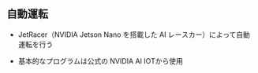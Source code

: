 ## 自動運転
* JetRacer（NVIDIA Jetson Nano を搭載した AI レースカー）によって自動運転を行う

* 基本的なプログラムは公式の NVIDIA AI IOTから使用　　　
